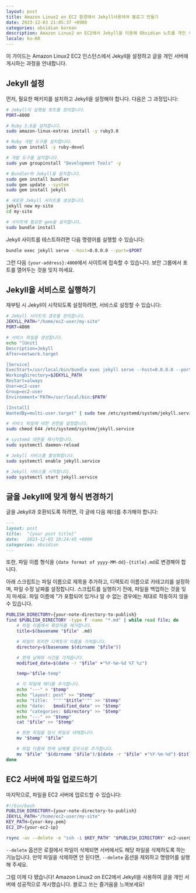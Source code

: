 ```yaml
---
layout: post
title: Amazon Linux2 on EC2 환경에서 Jekyll사용하여 블로그 만들기
date: 2023-12-03 21:05:37 +0900
categories: obsidian korean
description: Amazon Linux2 on EC2에서 Jekyll을 이용해 Obsidian 노트를 개인 서버에 게시하는 방법을 알아보세요. 설정부터 업로드까지 단계별 안내를 제공합니다
locale: ko-KR
---
```

이 가이드는 Amazon Linux2 EC2 인스턴스에서 Jekyll을 설정하고 글을 개인 서버에 게시하는 과정을 안내합니다.

## Jekyll 설정

먼저, 필요한 패키지를 설치하고 Jekyll을 설정해야 합니다. 다음은 그 과정입니다:

```bash
# Jekyll이 실행될 포트를 정의합니다.
PORT=4000

# Ruby 3.0을 설치합니다.
sudo amazon-linux-extras install -y ruby3.0

# Ruby 개발 도구를 설치합니다.
sudo yum install -y ruby-devel

# 개발 도구를 설치합니다.
sudo yum groupinstall "Development Tools" -y

# Bundler와 Jekyll을 설치합니다.
sudo gem install bundler
sudo gem update --system
sudo gem install jekyll

# 새로운 Jekyll 사이트를 생성합니다.
jekyll new my-site
cd my-site

# 사이트에 필요한 gem을 설치합니다.
sudo bundle install
```

Jekyll 사이트를 테스트하려면 다음 명령어를 실행할 수 있습니다:

```bash
bundle exec jekyll serve --host=0.0.0.0 --port=$PORT
```

그런 다음 `{your-address}:4000`에서 사이트에 접속할 수 있습니다. 보안 그룹에서 포트를 열어두는 것을 잊지 마세요.

## Jekyll을 서비스로 실행하기

재부팅 시 Jekyll이 시작되도록 설정하려면, 서비스로 설정할 수 있습니다:

```bash
# Jekyll 사이트의 경로를 정의합니다.
JEKYLL_PATH="/home/ec2-user/my-site"
PORT=4000

# 서비스 파일을 생성합니다.
echo "[Unit]
Description=Jekyll
After=network.target

[Service]
ExecStart=/usr/local/bin/bundle exec jekyll serve --host=0.0.0.0 --port=$PORT
WorkingDirectory=$JEKYLL_PATH
Restart=always
User=ec2-user
Group=ec2-user
Environment='PATH=/usr/local/bin:$PATH'

[Install]
WantedBy=multi-user.target" | sudo tee /etc/systemd/system/jekyll.service

# 서비스 파일에 대한 권한을 설정합니다.
sudo chmod 644 /etc/systemd/system/jekyll.service

# systemd 데몬을 재시작합니다.
sudo systemctl daemon-reload

# Jekyll 서비스를 활성화합니다.
sudo systemctl enable jekyll.service

# Jekyll 서비스를 시작합니다.
sudo systemctl start jekyll.service
```

## 글을 Jekyll에 맞게 형식 변경하기

글을 Jekyll과 호환되도록 하려면, 각 글에 다음 헤더를 추가해야 합니다:

```markdown
---
layout: post
title:  "{your post title}"
date:   2023-12-03 10:24:45 +0000
categories: obsidian
---
```

또한, 파일 이름 형식을 `{date format of yyyy-MM-dd}-{title}.md`로 변경해야 합니다.

아래 스크립트는 파일 이름으로 제목을 추가하고, 디렉토리 이름으로 카테고리를 설정하며, 파일 수정 날짜를 설정합니다. 스크립트를 실행하기 전에, 파일을 백업하는 것을 잊지 마세요. 파일 이름에 "가 포함되어 있거나 알 수 없는 경우에는 제대로 작동하지 않을 수 있습니다.

```bash
PUBLISH_DIRECTORY={your-note-directory-to-publish}
find $PUBLISH_DIRECTORY -type f -name "*.md" | while read file; do
    # 파일 이름에서 확장자를 제거합니다.
    title=$(basename "$file" .md)

    # 파일이 위치한 디렉토리 이름을 가져옵니다.
    directory=$(basename $(dirname "$file"))

    # 현재 날짜와 시간을 가져옵니다.
    modified_date=$(date -r "$file" +"%Y-%m-%d %T %z")

    temp="$file-temp"

    # 각 파일에 헤더를 추가합니다.
    echo "---" > "$temp"
    echo "layout: post" >> "$temp"
    echo "title:  "'"'"$title"'"' >> "$temp"
    echo "date:   $modified_date" >> "$temp"
    echo "categories: $directory" >> "$temp"
    echo "---" >> "$temp"
    cat "$file" >> "$temp"

    # 원본 파일을 임시 파일로 대체합니다.
    mv "$temp" "$file"

    # 파일 이름에 현재 날짜를 접두사로 추가합니다.
    mv "$file" "$(dirname "$file")/$(date -r "$file" +"%Y-%m-%d")-$title.md"
done
```

## EC2 서버에 파일 업로드하기

마지막으로, 파일을 EC2 서버에 업로드할 수 있습니다:

```bash
#!/bin/bash
PUBLISH_DIRECTORY={your-note-directory-to-publish}
JEKYLL_PATH="/home/ec2-user/my-site"
KEY_PATH={your-key.pem}
EC2_IP={your-ec2-ip}

rsync -av --delete -e "ssh -i $KEY_PATH" "$PUBLISH_DIRECTORY" ec2-user@"$EC2_IP":"$JEKYLL_PATH/_posts"
```
`--delete` 옵션은 로컬에서 파일이 삭제되면 서버에서도 해당 파일을 삭제하도록 하는 기능입니다. 만약 파일을 삭제하면 안 된다면, `--delete` 옵션을 제외하고 명령어를 실행해 주세요.

그럼 이제 다 됐습니다! Amazon Linux2 on EC2에서 Jekyll을 사용하여 글을 개인 서버에 성공적으로 게시했습니다. 블로그 쓰는 즐거움을 느껴보세요!